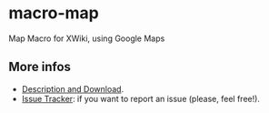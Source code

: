 # macro-map
Map Macro for XWiki, using Google Maps

## More infos
* [Description and Download](http://extensions.xwiki.org/xwiki/bin/view/Extension/Map+Macro).
* [Issue Tracker](http://jira.xwiki.org/browse/MAP): if you want to report an issue (please, feel free!).
